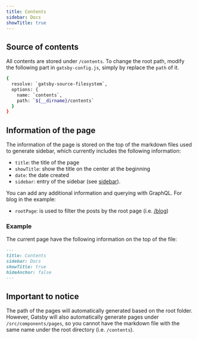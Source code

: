 ```yaml
---
title: Contents
sidebar: Docs
showTitle: true
---
```

## Source of contents

  All contents are stored under `/contents`. To change the root path, modify the following part in `gatsby-config.js`, simply by replace the `path` of it.

  ```sh
  {
    resolve: `gatsby-source-filesystem`,
    options: {
      name: `contents`,
      path: `${__dirname}/contents`
    }
  }
  ```

## Information of the page

The information of the page is stored on the top of the markdown files used to generate sidebar, which currently includes the following information:

* `title`: the title of the page
* `showTitle`: show the title on the center at the beginning
* `date`: the date created
* `sidebar`: entry of the sidebar (see [sidebar](/docs/guide/sidebar)).

You can add any additional information and querying with GraphQL. For blog in the example:

* `rootPage`: is used to filter the posts by the root page (i.e. [/blog](/blog))

### Example

The current page have the following information on the top of the file:

```markdown
---
title: Contents
sidebar: Docs
showTitle: true
hideAnchor: false
---
```

## Important to notice

The path of the pages will automatically generated based on the root folder. However, Gatsby will also automatically generate pages under `/src/components/pages`, so you cannot have the markdown file with the same name under the root directory (i.e. `/contents`).
